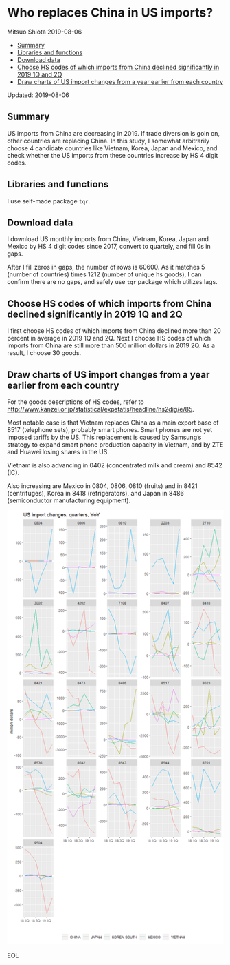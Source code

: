 Who replaces China in US imports?
================
Mitsuo Shiota
2019-08-06

  - [Summary](#summary)
  - [Libraries and functions](#libraries-and-functions)
  - [Download data](#download-data)
  - [Choose HS codes of which imports from China declined significantly
    in 2019 1Q and
    2Q](#choose-hs-codes-of-which-imports-from-china-declined-significantly-in-2019-1q-and-2q)
  - [Draw charts of US import changes from a year earlier from each
    country](#draw-charts-of-us-import-changes-from-a-year-earlier-from-each-country)

Updated: 2019-08-06

## Summary

US imports from China are decreasing in 2019. If trade diversion is goin
on, other countries are replacing China. In this study, I somewhat
arbitrarily choose 4 candidate countries like Vietnam, Korea, Japan and
Mexico, and check whether the US imports from these countries increase
by HS 4 digit codes.

## Libraries and functions

I use self-made package `tqr`.

## Download data

I download US monthly imports from China, Vietnam, Korea, Japan and
Mexico by HS 4 digit codes since 2017, convert to quartely, and fill 0s
in gaps.

After I fill zeros in gaps, the number of rows is 60600. As it matches 5
(number of countries) times 1212 (number of unique hs goods), I can
confirm there are no gaps, and safely use `tqr` package which utilizes
lags.

## Choose HS codes of which imports from China declined significantly in 2019 1Q and 2Q

I first choose HS codes of which imports from China declined more than
20 percent in average in 2019 1Q and 2Q. Next I choose HS codes of which
imports from China are still more than 500 million dollars in 2019 2Q.
As a result, I choose 30 goods.

## Draw charts of US import changes from a year earlier from each country

For the goods descriptions of HS codes, refer to
<http://www.kanzei.or.jp/statistical/expstatis/headline/hs2dig/e/85>.

Most notable case is that Vietnam replaces China as a main export base
of 8517 (telephone sets), probably smart phones. Smart phones are not
yet imposed tariffs by the US. This replacement is caused by Samsung’s
strategy to expand smart phone production capacity in Vietnam, and by
ZTE and Huawei losing shares in the US.

Vietnam is also advancing in 0402 (concentrated milk and cream) and 8542
(IC).

Also increasing are Mexico in 0804, 0806, 0810 (fruits) and in 8421
(centrifuges), Korea in 8418 (refrigerators), and Japan in 8486
(semiconductor manufacturing equipment).

![](Trade-diversion_files/figure-gfm/draw_charts-1.png)<!-- -->

EOL
